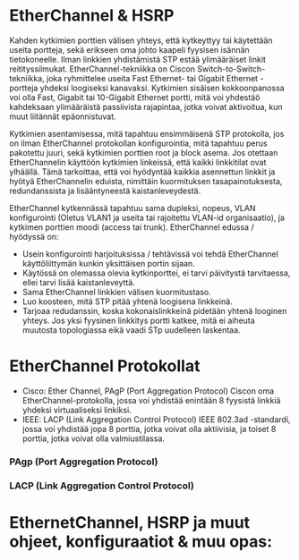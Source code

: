 # EtherChannel & HSRP

Kahden kytkimien porttien välisen yhteys, että kytkeyttyy tai käytettään useita portteja, sekä erikseen oma johto kaapeli fyysisen isännän tietokoneelle. Ilman linkkien yhdistämistä STP estää ylimääräiset linkit reitityssilmukat. EtherChannel-tekniikka on Ciscon Switch-to-Switch-tekniikka, joka ryhmittelee useita Fast Ethernet- tai Gigabit Ethernet -portteja yhdeksi loogiseksi kanavaksi. Kytkimien sisäisen kokkoonpanossa voi olla Fast, Gigabit tai 10-Gigabit Ethernet portti, mitä voi yhdestäö kahdeksaan ylimääräistä passiivista rajapintaa, jotka voivat aktivoitua, kun muut liitännät epäonnistuvat. 

Kytkimien asentamisessa, mitä tapahtuu ensimmäisenä STP protokolla, jos on ilman EtherChannel protokollan konfigurointia, mitä tapahtuu perus pakotettu juuri, sekä kytkimien porttien root ja block asema. Jos otettaan EtherChannelin käyttöön kytkimien linkeissä, että kaikki linkkitilat ovat ylhäällä. Tämä tarkoittaa, että voi hyödyntää kaikkia asennettun linkkit ja hyötyä EtherChannelin eduista, nimittäin kuormituksen tasapainotuksesta, redundanssista ja lisääntyneestä kaistanleveydestä. 

EtherChannel kytkennässä tapahtuu sama dupleksi, nopeus, VLAN konfigurointi (Oletus VLAN1 ja useita tai rajoitettu VLAN-id organisaatio), ja kytkimen porttien moodi (access tai trunk). EtherChannel edussa / hyödyssä on:
- Usein konfigurointi harjoituksissa / tehtävissä voi tehdä EtherChannel käyttöliittymän kunkin yksittäisen portin sijaan.
- Käytössä on olemassa olevia kytkinporttei, ei tarvi päivitystä tarvitaessa, ellei tarvi lisää kaistanleveyttä.
- Sama EtherChannel linkkien välisen kuormitustaso.
- Luo koosteen, mitä STP pitää yhtenä loogisena linkkeinä.
- Tarjoaa redudanssin, koska kokonaislinkkeinä pidetään yhtenä looginen yhteys. Jos yksi fyysinen linkkitys portti katkee, mitä ei aiheuta muutosta topologiassa eikä vaadi STp uudelleen laskentaa.

# EtherChannel Protokollat

- Cisco: Ether Channel, PAgP (Port Aggregation Protocol) Ciscon oma EtherChannel-protokolla, jossa voi yhdistää enintään 8 fyysistä linkkiä yhdeksi virtuaaliseksi linkiksi.  <br>
-  IEEE: LACP (Link Aggregation Control Protocol) IEEE 802.3ad -standardi, jossa voi yhdistää jopa 8 porttia, jotka voivat olla aktiivisia, ja toiset 8 porttia, jotka voivat olla valmiustilassa. <br>

<h3>PAgp (Port Aggregation Protocol) </h3>

<h3>LACP (Link Aggregation Control Protocol) </h3>

# EthernetChannel, HSRP ja muut ohjeet, konfiguraatiot & muu opas:
